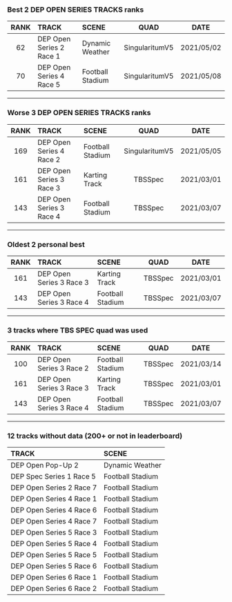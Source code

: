 ### Best 2 DEP OPEN SERIES TRACKS ranks
|RANK|TRACK|SCENE|QUAD|DATE|
|:---:|:---|:---|:---:|:---:|
|62|DEP Open Series 2 Race 1|Dynamic Weather|SingularitumV5|2021/05/02|
|70|DEP Open Series 4 Race 5|Football Stadium|SingularitumV5|2021/05/08|
---
### Worse 3 DEP OPEN SERIES TRACKS ranks
|RANK|TRACK|SCENE|QUAD|DATE|
|:---:|:---|:---|:---:|:---:|
|169|DEP Open Series 4 Race 2|Football Stadium|SingularitumV5|2021/05/05|
|161|DEP Open Series 3 Race 3|Karting Track|TBSSpec|2021/03/01|
|143|DEP Open Series 3 Race 4|Football Stadium|TBSSpec|2021/03/07|
---
### Oldest 2 personal best
|RANK|TRACK|SCENE|QUAD|DATE|
|:---:|:---|:---|:---:|:---:|
|161|DEP Open Series 3 Race 3|Karting Track|TBSSpec|2021/03/01|
|143|DEP Open Series 3 Race 4|Football Stadium|TBSSpec|2021/03/07|
---
### 3 tracks where TBS SPEC quad was used
|RANK|TRACK|SCENE|QUAD|DATE|
|:---:|:---|:---|:---:|:---:|
|100|DEP Open Series 3 Race 2|Football Stadium|TBSSpec|2021/03/14|
|161|DEP Open Series 3 Race 3|Karting Track|TBSSpec|2021/03/01|
|143|DEP Open Series 3 Race 4|Football Stadium|TBSSpec|2021/03/07|
---
### 12 tracks without data (200+ or not in leaderboard)
|TRACK|SCENE|
|:---|:---|
|DEP Open Pop-Up 2|Dynamic Weather|
|DEP Spec Series 1 Race 5|Football Stadium|
|DEP Open Series 2 Race 7|Football Stadium|
|DEP Open Series 4 Race 1|Football Stadium|
|DEP Open Series 4 Race 6|Football Stadium|
|DEP Open Series 4 Race 7|Football Stadium|
|DEP Open Series 5 Race 3|Football Stadium|
|DEP Open Series 5 Race 4|Football Stadium|
|DEP Open Series 5 Race 5|Football Stadium|
|DEP Open Series 5 Race 6|Football Stadium|
|DEP Open Series 6 Race 1|Football Stadium|
|DEP Open Series 6 Race 2|Football Stadium|
